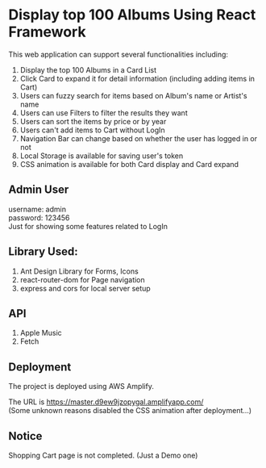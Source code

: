 # Display top 100 Albums Using React Framework

This web application can support several functionalities including:

1. Display the top 100 Albums in a Card List
2. Click Card to expand it for detail information (including adding items in Cart)
3. Users can fuzzy search for items based on Album's name or Artist's name
4. Users can use Filters to filter the results they want
5. Users can sort the items by price or by year
6. Users can't add items to Cart without LogIn
7. Navigation Bar can change based on whether the user has logged in or not
8. Local Storage is available for saving user's token
9. CSS animation is available for both Card display and Card expand

## Admin User
username: admin  
password: 123456  
Just for showing some features related to LogIn

## Library Used:

1. Ant Design Library for Forms, Icons
2. react-router-dom for Page navigation
3. express and cors for local server setup

## API
1. Apple Music
2. Fetch

## Deployment
The project is deployed using AWS Amplify.  
  
The URL is https://master.d9ew9jzopygal.amplifyapp.com/  
(Some unknown reasons disabled the CSS animation after deployment...)

## Notice
Shopping Cart page is not completed. (Just a Demo one)
